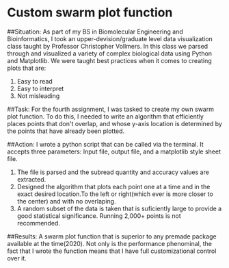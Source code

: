 # Custom swarm plot function

##Situation: 
As part of my BS in Biomolecular Engineering and Bioinformatics, I took an upper-devision/graduate level data visualization class taught by Professor Christopher Vollmers. In this class we parsed through and visualized a variety of complex biological data using Python and Matplotlib. We were taught best practices when it comes to creating plots that are:
1. Easy to read
2. Easy to interpret
3. Not misleading

##Task:
For the fourth assignment, I was tasked to create my own swarm plot function. To do this, I needed to write an algorithm that efficiently places points that don't overlap, and whose y-axis location is determined by the points that have already been plotted. 

##Action:
I wrote a python script that can be called via the terminal. It accepts three parameters: Input file, output file, and a matplotlib style sheet file. 
1. The file is parsed and the subread quantity and accuracy values are extracted.  
2. Designed the algorithm that plots each point one at a time and in the exact desired location.To the left or right(which ever is more closer to the center) and with no overlaping.
3. A random subset of the data is taken that is suficiently large to provide a good statistical significance. Running 2,000+ points is not recommended. 

##Results:
A swarm plot function that is superior to any premade package available at the time(2020). Not only is the performance phenominal, the fact that I wrote the function means that I have full customizational control over it. 